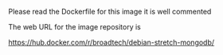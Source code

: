 
Please read the Dockerfile for this image it is well commented

The web URL for the image repository is

https://hub.docker.com/r/broadtech/debian-stretch-mongodb/
